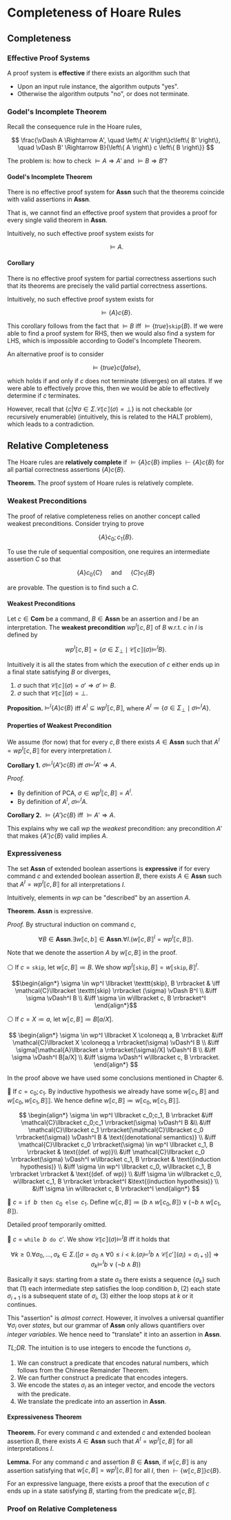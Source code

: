 # Completeness of Hoare Rules

## Completeness

### Effective Proof Systems

A proof system is **effective** if there exists an algorithm such that

- Upon an input rule instance, the algorithm outputs "yes".
- Otherwise the algorithm outputs "no", or does not terminate.

### Godel's Incomplete Theorem

Recall the consequence rule in the Hoare rules,

$$ \frac{\vDash A \Rightarrow A', \quad \left\{ A' \right\}c\left\{ B' \right\}, \quad \vDash B' \Rightarrow B}{\left\{ A \right\} c \left\{ B \right\}} $$

The problem is: how to check $\vDash A \Rightarrow A'$ and $\vDash B \Rightarrow B'$?

#### Godel's Incomplete Theorem

There is no effective proof system for $\mathbf{Assn}$ such that the theorems coincide with valid assertions in $\mathbf{Assn}$.

That is, we cannot find an effective proof system that provides a proof for every single valid theorem in $\mathbf{Assn}$.

Intuitively, no such effective proof system exists for

$$ \vDash A. $$

#### Corollary

There is no effective proof system for partial correctness assertions such that its theorems are precisely the valid partial correctness assertions.

Intuitively, no such effective proof system exists for

$$ \vDash\{A\}c\{B\}. $$

This corollary follows from the fact that $\vDash B$ iff $\vDash\{true\}\texttt{skip}\{B\}$. If we were able to find a proof system for RHS, then we would also find a system for LHS, which is impossible according to Godel's Incomplete Theorem.

An alternative proof is to consider

$$ \vDash\{true\}c\{false\}, $$

which holds if and only if $c$ does not terminate (diverges) on all states. If we were able to effectively prove this, then we would be able to effectively determine if $c$ terminates.

However, recall that $\{ c | \forall \sigma \in \Sigma.\mathcal{C}\llbracket c \rrbracket(\sigma) = \bot \}$ is not checkable (or recursively enumerable) (intuitively, this is related to the HALT problem), which leads to a contradiction.

## Relative Completeness

The Hoare rules are **relatively complete** if $\vDash\{A\}c\{B\}$ implies $\vdash \{A\}c\{B\}$ for all partial correctness assertions $\{A\}c\{B\}$.

**Theorem.** The proof system of Hoare rules is relatively complete.

### Weakest Preconditions

The proof of relative completeness relies on another concept called weakest preconditions. Consider trying to prove

$$ \{A\} c_0;c_1 \{B\}. $$

To use the rule of sequential composition, one requires an intermediate assertion $C$ so that

$$ \{A\}c_0\{C\} \quad \text{ and } \quad \{C\}c_1\{B\} $$

are provable. The question is to find such a $C$.

#### Weakest Preconditions

Let $c \in \mathbf{Com}$ be a command, $B \in \mathbf{Assn}$ be an assertion and $I$ be an interpretation. The **weakest precondition** $wp^I \llbracket c,B \rrbracket$ of $B$ w.r.t. $c$ in $I$ is defined by

$$ wp^I \llbracket c,B \rrbracket = \{ \sigma \in \Sigma_\bot \mid \mathcal{C} \llbracket c \rrbracket (\sigma) \vDash^I B \}. $$

Intuitively it is all the states from which the execution of $c$ either ends up in a final state satisfying $B$ or diverges,

1. $\sigma$ such that $\mathcal{C}\llbracket c \rrbracket(\sigma) = \sigma' \Rightarrow \sigma' \vDash B$.
2. $\sigma$ such that $\mathcal{C}\llbracket c \rrbracket(\sigma) = \bot$.

**Proposition.** $\vDash^I \{A\}c\{B\}$ iff $A^I \subseteq wp^I \llbracket c,B \rrbracket$, where $A^I \coloneqq \{ \sigma \in \Sigma_\bot \mid \sigma \vDash^I A \}$.

#### Properties of Weakest Precondition

We assume (for now) that for every $c, B$ there exists $A \in \mathbf{Assn}$ such that $A^I = wp^I \llbracket c, B \rrbracket$ for every interpretation $I$.

**Corollary 1.** $\sigma \vDash^I \{A'\}c\{B\}$ iff $\sigma \vDash^I A' \Rightarrow A$.

*Proof.*

- By definition of PCA, $\sigma \in wp^I \llbracket c, B \rrbracket = A^I$.
- By definition of $A^I$, $\sigma \vDash^I A$.

**Corollary 2.** $\vDash \{A'\}c\{B\}$ iff $\vDash A' \Rightarrow A$.

This explains why we call $wp$ the *weakest* precondition: any precondition $A'$ that makes $\{A'\}c\{B\}$ valid implies $A$.

### Expressiveness

The set $\mathbf{Assn}$ of extended boolean assertions is **expressive** if for every command $c$ and extended boolean assertion $B$, there exists $A \in \mathbf{Assn}$ such that $A^I = wp^I \llbracket c,B \rrbracket$ for all interpretations $I$.

Intuitively, elements in $wp$ can be "described" by an assertion $A$.

**Theorem.** $\mathbf{Assn}$ is expressive.

*Proof.* By structural induction on command $c$,

$$ \forall B \in \mathbf{Assn}. \exists w\llbracket c,b \rrbracket \in \mathbf{Assn}. \forall I. (w\llbracket c,B \rrbracket^I = wp^I \llbracket c, B \rrbracket). $$

Note that we denote the assertion $A$ by $w\llbracket c, B \rrbracket$ in the proof.

:white_circle: If $c = \texttt{skip}$, let $w\llbracket c, B \rrbracket \coloneqq B$. We show $wp^I\llbracket \texttt{skip}, B \rrbracket = w\llbracket \texttt{skip}, B \rrbracket^I$.

$$\begin{align*}
    \sigma \in wp^I \llbracket \texttt{skip}, B \rrbracket & \iff \mathcal{C}\llbracket \texttt{skip} \rrbracket (\sigma) \vDash B^I \\
    &\iff \sigma \vDash^I B \\
    &\iff \sigma \in w\llbracket c, B \rrbracket^I
\end{align*}$$

:white_circle: If $c = X \coloneqq a$, let $w \llbracket c, B \rrbracket \coloneqq B[a/X]$.

$$ \begin{align*}
    \sigma \in wp^I \llbracket X \coloneqq a, B \rrbracket &\iff \mathcal{C}\llbracket X \coloneqq a \rrbracket(\sigma) \vDash^I B \\
    &\iff \sigma[\mathcal{A}\llbracket a \rrbracket(\sigma)/X] \vDash^I B \\
    &\iff \sigma \vDash^I B[a/X] \\
    &\iff \sigma \vDash^I w\llbracket c, B \rrbracket.
\end{align*} $$

In the proof above we have used some conclusions mentioned in Chapter 6.

:large_blue_circle: If $c = c_0;c_1$. By inductive hypothesis we already have some $w\llbracket c_1, B \rrbracket$ and $w\llbracket c_0, w\llbracket c_1, B \rrbracket \rrbracket$. We hence define $w\llbracket c, B \rrbracket \coloneqq w\llbracket c_0, w\llbracket c_1, B \rrbracket \rrbracket$.

$$ \begin{align*}
    \sigma \in wp^I \llbracket c_0;c_1, B \rrbracket &\iff \mathcal{C}\llbracket c_0;c_1 \rrbracket(\sigma) \vDash^I B &\\
    &\iff \mathcal{C}\llbracket c_1 \rrbracket(\mathcal{C}\llbracket c_0 \rrbracket(\sigma)) \vDash^I B & \text{(denotational semantics)} \\
    &\iff \mathcal{C}\llbracket c_0 \rrbracket(\sigma) \in wp^I \llbracket c_1, B \rrbracket & \text{(def. of wp)}\\
    &\iff \mathcal{C}\llbracket c_0 \rrbracket(\sigma) \vDash^I w\llbracket c_1, B \rrbracket & \text{(induction hypothesis)} \\
    &\iff \sigma \in wp^I \llbracket c_0, w\llbracket c_1, B \rrbracket \rrbracket & \text{(def. of wp)} \\
    &\iff \sigma \in w\llbracket c_0, w\llbracket c_1, B \rrbracket \rrbracket^I &\text{(induction hypothesis)} \\
    &\iff \sigma \in w\llbracket c, B \rrbracket^I
\end{align*} $$

:large_blue_circle: $c = \texttt{if } b \texttt{ then } c_0 \texttt{ else }  c_1$. Define $w\llbracket c, B \rrbracket \coloneqq (b \land w\llbracket c_0, B \rrbracket) \lor (\neg b \land w\llbracket c_1, B \rrbracket)$.

Detailed proof temporarily omitted.

:large_blue_circle: $c = \texttt{while } b \texttt{ do } c'$. We show $\mathcal{C}\llbracket c \rrbracket(\sigma) \vDash^I B$ iff it holds that

$$ \forall k \ge 0.\forall \sigma_0,\dots,\sigma_k \in \Sigma. ([\sigma = \sigma_0 \land \forall 0 \le i < k.(\sigma_i \vDash^I b \land \mathcal{C}\llbracket c' \rrbracket(\sigma_i) = \sigma_{i+1})] \Rightarrow \sigma_k \vDash^I b \lor (\neg b \land B)) $$

Basically it says: starting from a state $\sigma_0$ there exists a sequence $\{ \sigma_k \}$ such that (1) each intermediate step satisfies the loop condition $b$, (2) each state $\sigma_{i+1}$ is a subsequent state of $\sigma_{i}$, (3) either the loop stops at $k$ or it continues.  

This "assertion" is *almost correct*. However, it involves a universal quantifier $\forall \sigma_i$ over *states*, but our grammar of $\mathbf{Assn}$ only allows quantifiers over *integer variables*. We hence need to "translate" it into an assertion in $\mathbf{Assn}$.

*TL;DR.* The intuition is to use integers to encode the functions $\sigma_i$.

1. We can construct a predicate that encodes natural numbers, which follows from the Chinese Remainder Theorem.
2. We can further construct a predicate that encodes integers.
3. We encode the states $\sigma_i$ as an integer vector, and encode the vectors with the predicate.
4. We translate the predicate into an assertion in $\mathbf{Assn}$.

#### Expressiveness Theorem

**Theorem.** For every command $c$ and extended $c$ and extended boolean assertion $B$, there exists $A \in \mathbf{Assn}$ such that $A^I = wp^I \llbracket c, B \rrbracket$ for all interpretations $I$.

**Lemma.** For any command $c$ and assertion $B \in \mathbf{Assn}$, if $w \llbracket c,B \rrbracket$ is any assertion satisfying that $w\llbracket c,B \rrbracket = wp^I\llbracket c, B \rrbracket$ for all $I$, then $\vdash \{w\llbracket c,B \rrbracket\}c\{B\}$.

For an expressive language, there exists a proof that the execution of $c$ ends up in a state satisfying $B$, starting from the predicate $w\llbracket c,B \rrbracket$.

### Proof on Relative Completeness
